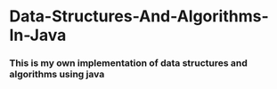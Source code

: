 # Data-Structures-And-Algorithms-In-Java
### This is my own implementation of data structures and algorithms using java
